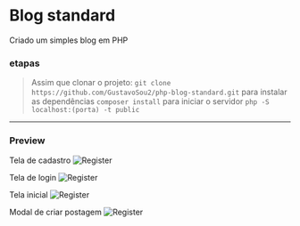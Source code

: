 # Blog standard

Criado um simples blog em PHP

### etapas
> Assim que clonar o projeto: 
```git clone https://github.com/GustavoSou2/php-blog-standard.git```
para instalar as dependências
`composer install`
para iniciar o servidor 
`php -S localhost:(porta) -t public`
---
### Preview
Tela de cadastro
![Register](/asset/images/register.png)

Tela de login
![Register](/asset/images/login.png)

Tela inicial
![Register](/asset/images/home.png)

Modal de criar postagem
![Register](/asset/images/register_post.png)